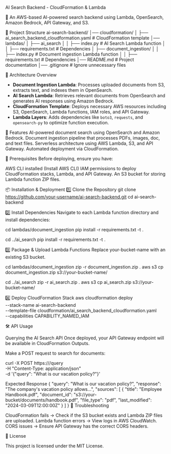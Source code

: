 AI Search Backend - CloudFormation & Lambda

🚀 An AWS-based AI-powered search backend using Lambda, OpenSearch, Amazon Bedrock, API Gateway, and S3.

📁 Project Structure
ai-search-backend/
│── cloudformation/
│   ├── ai_search_backend_cloudformation.yaml  # CloudFormation template
│── lambdas/
│   ├── ai_search
│   │   ├── index.py  # AI Search Lambda function
│   │   ├── requirements.txt  # Dependencies
│   ├── document_ingestion/
│   │   ├── index.py  # Document ingestion Lambda function
│   │   ├── requirements.txt  # Dependencies
│── README.md  # Project documentation
│── .gitignore  # Ignore unnecessary files

🚀 Architecture Overview
- **Document Ingestion Lambda**: Processes uploaded documents from S3, extracts text, and indexes them in OpenSearch.
- **AI Search Lambda**: Retrieves relevant documents from OpenSearch and generates AI responses using Amazon Bedrock.
- **CloudFormation Template**: Deploys necessary AWS resources including S3, OpenSearch, Lambda functions, IAM roles, and API Gateway.
- **Lambda Layers**: Adds dependencies like `boto3`, `requests`, and `opensearch-py` to optimize function execution.

🚀 Features
AI-powered document search using OpenSearch and Amazon Bedrock.
Document ingestion pipeline that processes PDFs, images, doc, and text files.
Serverless architecture using AWS Lambda, S3, and API Gateway.
Automated deployment via CloudFormation.

📌 Prerequisites
Before deploying, ensure you have:

AWS CLI installed (Install AWS CLI)
IAM permissions to deploy CloudFormation stacks, Lambda, and API Gateway.
An S3 bucket for storing Lambda function ZIP files.

📦 Installation & Deployment
1️⃣ Clone the Repository
git clone https://github.com/your-username/ai-search-backend.git
cd ai-search-backend

2️⃣ Install Dependencies
Navigate to each Lambda function directory and install dependencies:

cd lambdas/document_ingestion
pip install -r requirements.txt -t .

cd ../ai_search
pip install -r requirements.txt -t .

3️⃣ Package & Upload Lambda Functions
Replace your-bucket-name with an existing S3 bucket.

cd lambdas/document_ingestion
zip -r document_ingestion.zip .
aws s3 cp document_ingestion.zip s3://your-bucket-name/

cd ../ai_search
zip -r ai_search.zip .
aws s3 cp ai_search.zip s3://your-bucket-name/

4️⃣ Deploy CloudFormation Stack
aws cloudformation deploy \
  --stack-name ai-search-backend \
  --template-file cloudformation/ai_search_backend_cloudformation.yaml \
  --capabilities CAPABILITY_NAMED_IAM
  
🛠 API Usage

Querying the AI Search API
Once deployed, your API Gateway endpoint will be available in CloudFormation Outputs.

Make a POST request to search for documents:

curl -X POST https://<api-gateway-endpoint>/query \
  -H "Content-Type: application/json" \
  -d '{"query": "What is our vacation policy?"}'
  
Expected Response
{
  "query": "What is our vacation policy?",
  "response": "The company's vacation policy allows...",
  "sources": [
    {
      "title": "Employee Handbook.pdf",
      "document_id": "s3://your-bucket/documents/handbook.pdf",
      "file_type": "pdf",
      "last_modified": "2024-03-09T12:00:00Z"
    }
  ]
}
📜 Troubleshooting

CloudFormation fails → Check if the S3 bucket exists and Lambda ZIP files are uploaded.
Lambda function errors → View logs in AWS CloudWatch.
CORS issues → Ensure API Gateway has the correct CORS headers.

📜 License

This project is licensed under the MIT License.
